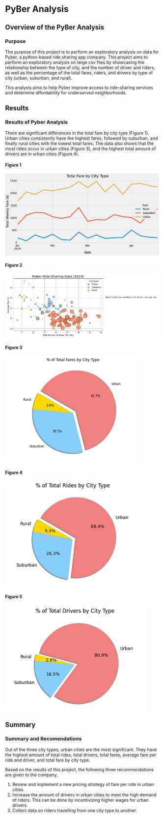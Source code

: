# PyBer Analysis

## Overview of the PyBer Analysis

### Purpose

The purpose of this project is to perform an exploratory analysis on data for Pyber, a python-based ride sharing app company. This project aims to perform an exploratory analysis on large csv files by showcasing the relationship between the type of city, and the number of driver and riders, as well as the percentage of the total fares, riders, and drivers by type of city (urban, suburban, and rural).  

This analysis aims to help Pyber improve access to ride-sharing services and determine affordability for underserved neighborhoods.  


## Results 

### Results of Pyber Analysis  

There are significant differences in the total fare by city type (Figure 1). Urban cities consistently have the highest fares, followed by suburban, and finally rural cities with the lowest total fares. The data also shows that the most rides occur in urban cities (Figure 3), and the highest total amount of drivers are in urban cities (Figure 4).

#### Figure 1
![](Resources/Total_fare_by_city_type.png)  

#### Figure 2
![](Resources/PyBer_ride_sharing_data.png)

#### Figure 3
![](Resources/percentage_total_fares_by_city_type.png)

#### Figure 4
![](Resources/percentage_total_rides_by_city_type.png)

#### Figure 5
![](Resources/percentage_total_drivers_by_city_type.png)  




## Summary

### Summary and Recomendations

 Out of the three city types, urban cities are the most significant. They have the highest amount of total rides, total drivers, total fares, average fare per ride and driver, and total fare by city type.  
 
 Based on the results of this project, the following three recommendations are given to the company.

 1. Review and implement a new pricing strategy of fare per ride in urban cities. 
 2. Increase the amount of drivers in urban cities to meet the high demand of riders. This can be done by incentivizing higher wages for urban drivers.
 3. Collect data on riders travelling from one city type to another.

 

